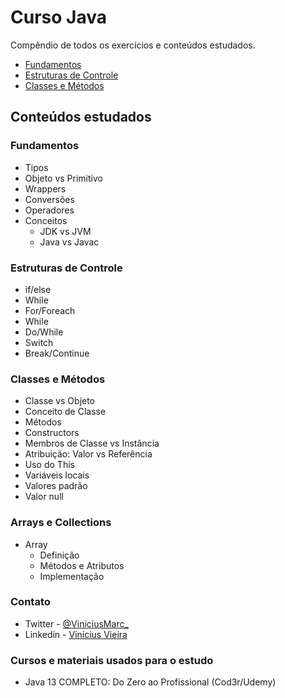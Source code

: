 # Curso Java
Compêndio de todos os exercícios e conteúdos estudados.

* [Fundamentos](#fundamentos)
* [Estruturas de Controle](#estruturas-de-controle)
* [Classes e Métodos](#classes-e-mtodos)

## Conteúdos estudados
### Fundamentos
* Tipos
* Objeto vs Primitivo
* Wrappers
* Conversões
* Operadores
* Conceitos        
  * JDK vs JVM
  * Java vs Javac
### Estruturas de Controle
* if/else
* While
* For/Foreach
* While
* Do/While
* Switch
* Break/Continue

### Classes e Métodos
* Classe vs Objeto
* Conceito de Classe
* Métodos
* Constructors
* Membros de Classe vs Instância
* Atribuição: Valor vs Referência
* Uso do This
* Variáveis locais
* Valores padrão
* Valor null

### Arrays e Collections
* Array
  * Definição
  * Métodos e Atributos
  * Implementação
   
### Contato
* Twitter - [@ViniciusMarc_](https://twitter.com/ViniciusMarc_)
* Linkedin - [Vinícius Vieira](https://www.linkedin.com/in/vinícius-vieira-0712251a3)

### Cursos e materiais usados para o estudo
* Java 13 COMPLETO: Do Zero ao Profissional (Cod3r/Udemy)